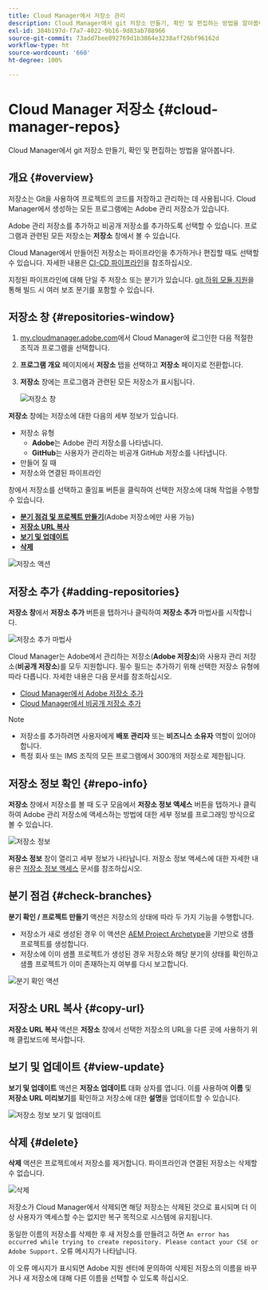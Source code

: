 ```yaml
---
title: Cloud Manager에서 저장소 관리
description: Cloud Manager에서 git 저장소 만들기, 확인 및 편집하는 방법을 알아봅니다.
exl-id: 384b197d-f7a7-4022-9b16-9d83ab788966
source-git-commit: 73add7bee892769d1b3864e3238aff26bf96162d
workflow-type: ht
source-wordcount: '660'
ht-degree: 100%

---
```



# Cloud Manager 저장소 {#cloud-manager-repos}

Cloud Manager에서 git 저장소 만들기, 확인 및 편집하는 방법을 알아봅니다.

## 개요 {#overview}

저장소는 Git을 사용하여 프로젝트의 코드를 저장하고 관리하는 데 사용됩니다. Cloud Manager에서 생성하는 모든 프로그램에는 Adobe 관리 저장소가 있습니다.

Adobe 관리 저장소를 추가하고 비공개 저장소를 추가하도록 선택할 수 있습니다. 프로그램과 관련된 모든 저장소는 **저장소** 창에서 볼 수 있습니다.

Cloud Manager에서 만들어진 저장소는 파이프라인을 추가하거나 편집할 때도 선택할 수 있습니다. 자세한 내용은 [CI-CD 파이프라인](/help/overview/ci-cd-pipelines.md)을 참조하십시오.

지정된 파이프라인에 대해 단일 주 저장소 또는 분기가 있습니다. [git 하위 모듈 지원](git-submodules.md)을 통해 빌드 시 여러 보조 분기를 포함할 수 있습니다.

## 저장소 창 {#repositories-window}

1. [my.cloudmanager.adobe.com](https://my.cloudmanager.adobe.com/)에서 Cloud Manager에 로그인한 다음 적절한 조직과 프로그램을 선택합니다.

1. **프로그램 개요** 페이지에서 **저장소** 탭을 선택하고 **저장소** 페이지로 전환합니다.

1. **저장소** 창에는 프로그램과 관련된 모든 저장소가 표시됩니다.

   ![저장소 창](assets/repositories.png)

**저장소** 창에는 저장소에 대한 다음의 세부 정보가 있습니다.

* 저장소 유형
   * **Adobe**&#x200B;는 Adobe 관리 저장소를 나타냅니다.
   * **GitHub**&#x200B;는 사용자가 관리하는 비공개 GitHub 저장소를 나타냅니다.
* 만들어 질 때
* 저장소와 연결된 파이프라인

창에서 저장소를 선택하고 줄임표 버튼을 클릭하여 선택한 저장소에 대해 작업을 수행할 수 있습니다.

* **[분기 점검 및 프로젝트 만들기](#check-branches)**(Adobe 저장소에만 사용 가능)
* **[저장소 URL 복사](#copy-url)**
* **[보기 및 업데이트](#view-update)**
* **[삭제](#delete)**

![저장소 액션](assets/repository-actions.png)

## 저장소 추가 {#adding-repositories}

**저장소 창**&#x200B;에서 **저장소 추가** 버튼을 탭하거나 클릭하여 **저장소 추가** 마법사를 시작합니다.

![저장소 추가 마법사](assets/add-repository-wizard.png)

Cloud Manager는 Adobe에서 관리하는 저장소(**Adobe 저장소**)와 사용자 관리 저장소(**비공개 저장소**)를 모두 지원합니다. 필수 필드는 추가하기 위해 선택한 저장소 유형에 따라 다릅니다. 자세한 내용은 다음 문서를 참조하십시오.

* [Cloud Manager에서 Adobe 저장소 추가](adobe-repositories.md)
* [Cloud Manager에서 비공개 저장소 추가](private-repositories.md)

>[!NOTE]
>
>* 저장소를 추가하려면 사용자에게 **배포 관리자** 또는 **비즈니스 소유자** 역할이 있어야 합니다.
>* 특정 회사 또는 IMS 조직의 모든 프로그램에서 300개의 저장소로 제한됩니다.

## 저장소 정보 확인 {#repo-info}

**저장소** 창에서 저장소를 볼 때 도구 모음에서 **저장소 정보 액세스** 버튼을 탭하거나 클릭하여 Adobe 관리 저장소에 액세스하는 방법에 대한 세부 정보를 프로그래밍 방식으로 볼 수 있습니다.

![저장소 정보](assets/access-repo-info.png)

**저장소 정보** 창이 열리고 세부 정보가 나타납니다. 저장소 정보 액세스에 대한 자세한 내용은 [저장소 정보 액세스](accessing-repositories.md) 문서를 참조하십시오.

## 분기 점검 {#check-branches}

**분기 확인 / 프로젝트 만들기** 액션은 저장소의 상태에 따라 두 가지 기능을 수행합니다.

* 저장소가 새로 생성된 경우 이 액션은 [AEM Project Archetype](https://experienceleague.adobe.com/ko/docs/experience-manager-core-components/using/developing/archetype/overview)을 기반으로 샘플 프로젝트를 생성합니다.
* 저장소에 이미 샘플 프로젝트가 생성된 경우 저장소와 해당 분기의 상태를 확인하고 샘플 프로젝트가 이미 존재하는지 여부를 다시 보고합니다.

![분기 확인 액션](assets/check-branches.png)

## 저장소 URL 복사 {#copy-url}

**저장소 URL 복사** 액션은 **저장소** 창에서 선택한 저장소의 URL을 다른 곳에 사용하기 위해 클립보드에 복사합니다.

## 보기 및 업데이트 {#view-update}

**보기 및 업데이트** 액션은 **저장소 업데이트** 대화 상자를 엽니다. 이를 사용하여 **이름** 및 **저장소 URL 미리보기**&#x200B;를 확인하고 저장소에 대한 **설명**&#x200B;을 업데이트할 수 있습니다.

![저장소 정보 보기 및 업데이트](assets/update-repository.png)

## 삭제 {#delete}

**삭제** 액션은 프로젝트에서 저장소를 제거합니다. 파이프라인과 연결된 저장소는 삭제할 수 없습니다.

![삭제](assets/delete.png)

저장소가 Cloud Manager에서 삭제되면 해당 저장소는 삭제된 것으로 표시되며 더 이상 사용자가 액세스할 수는 없지만 복구 목적으로 시스템에 유지됩니다.

동일한 이름의 저장소를 삭제한 후 새 저장소를 만들려고 하면 `An error has occurred while trying to create repository. Please contact your CSE or Adobe Support.` 오류 메시지가 나타납니다.

이 오류 메시지가 표시되면 Adobe 지원 센터에 문의하여 삭제된 저장소의 이름을 바꾸거나 새 저장소에 대해 다른 이름을 선택할 수 있도록 하십시오.
